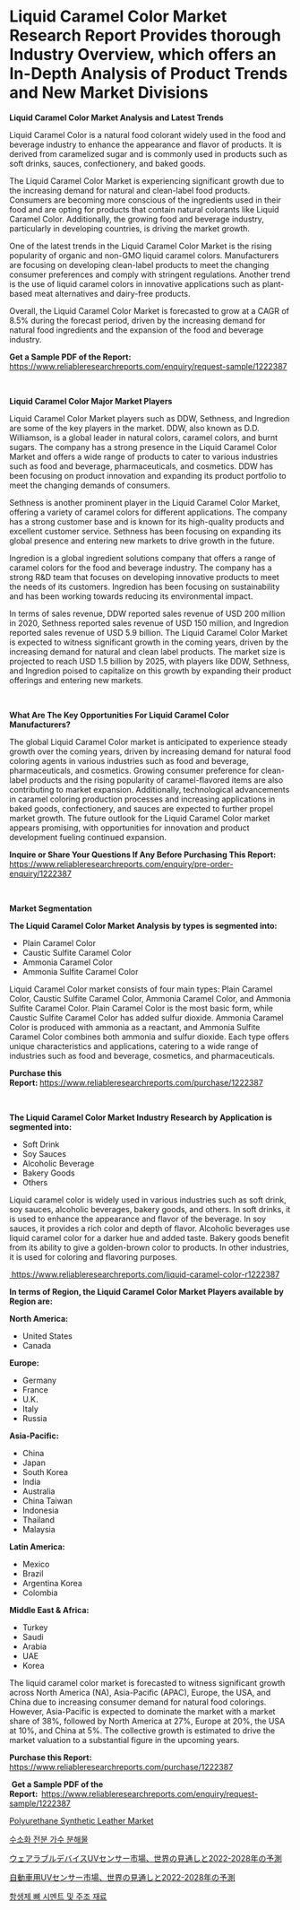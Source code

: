 <p><h1>Liquid Caramel Color Market Research Report Provides thorough Industry Overview, which offers an In-Depth Analysis of Product Trends and New Market Divisions</h1></p><p><strong>Liquid Caramel Color Market Analysis and Latest Trends</strong></p>
<p><p>Liquid Caramel Color is a natural food colorant widely used in the food and beverage industry to enhance the appearance and flavor of products. It is derived from caramelized sugar and is commonly used in products such as soft drinks, sauces, confectionery, and baked goods.</p><p>The Liquid Caramel Color Market is experiencing significant growth due to the increasing demand for natural and clean-label food products. Consumers are becoming more conscious of the ingredients used in their food and are opting for products that contain natural colorants like Liquid Caramel Color. Additionally, the growing food and beverage industry, particularly in developing countries, is driving the market growth.</p><p>One of the latest trends in the Liquid Caramel Color Market is the rising popularity of organic and non-GMO liquid caramel colors. Manufacturers are focusing on developing clean-label products to meet the changing consumer preferences and comply with stringent regulations. Another trend is the use of liquid caramel colors in innovative applications such as plant-based meat alternatives and dairy-free products.</p><p>Overall, the Liquid Caramel Color Market is forecasted to grow at a CAGR of 8.5% during the forecast period, driven by the increasing demand for natural food ingredients and the expansion of the food and beverage industry.</p></p>
<p><strong>Get a Sample PDF of the Report:&nbsp;</strong> <a href="https://www.reliableresearchreports.com/enquiry/request-sample/1222387">https://www.reliableresearchreports.com/enquiry/request-sample/1222387</a></p>
<p>&nbsp;</p>
<p><strong>Liquid Caramel Color Major Market Players</strong></p>
<p><p>Liquid Caramel Color Market players such as DDW, Sethness, and Ingredion are some of the key players in the market. DDW, also known as D.D. Williamson, is a global leader in natural colors, caramel colors, and burnt sugars. The company has a strong presence in the Liquid Caramel Color Market and offers a wide range of products to cater to various industries such as food and beverage, pharmaceuticals, and cosmetics. DDW has been focusing on product innovation and expanding its product portfolio to meet the changing demands of consumers.</p><p>Sethness is another prominent player in the Liquid Caramel Color Market, offering a variety of caramel colors for different applications. The company has a strong customer base and is known for its high-quality products and excellent customer service. Sethness has been focusing on expanding its global presence and entering new markets to drive growth in the future.</p><p>Ingredion is a global ingredient solutions company that offers a range of caramel colors for the food and beverage industry. The company has a strong R&D team that focuses on developing innovative products to meet the needs of its customers. Ingredion has been focusing on sustainability and has been working towards reducing its environmental impact.</p><p>In terms of sales revenue, DDW reported sales revenue of USD 200 million in 2020, Sethness reported sales revenue of USD 150 million, and Ingredion reported sales revenue of USD 5.9 billion. The Liquid Caramel Color Market is expected to witness significant growth in the coming years, driven by the increasing demand for natural and clean label products. The market size is projected to reach USD 1.5 billion by 2025, with players like DDW, Sethness, and Ingredion poised to capitalize on this growth by expanding their product offerings and entering new markets.</p></p>
<p>&nbsp;</p>
<p><strong>What Are The Key Opportunities For Liquid Caramel Color Manufacturers?</strong></p>
<p><p>The global Liquid Caramel Color market is anticipated to experience steady growth over the coming years, driven by increasing demand for natural food coloring agents in various industries such as food and beverage, pharmaceuticals, and cosmetics. Growing consumer preference for clean-label products and the rising popularity of caramel-flavored items are also contributing to market expansion. Additionally, technological advancements in caramel coloring production processes and increasing applications in baked goods, confectionery, and sauces are expected to further propel market growth. The future outlook for the Liquid Caramel Color market appears promising, with opportunities for innovation and product development fueling continued expansion.</p></p>
<p><strong>Inquire or Share Your Questions If Any Before Purchasing This Report:</strong> <a href="https://www.reliableresearchreports.com/enquiry/pre-order-enquiry/1222387">https://www.reliableresearchreports.com/enquiry/pre-order-enquiry/1222387</a></p>
<p>&nbsp;</p>
<p><strong>Market Segmentation</strong></p>
<p><strong>The Liquid Caramel Color Market Analysis by types is segmented into:</strong></p>
<p><ul><li>Plain Caramel Color</li><li>Caustic Sulfite Caramel Color</li><li>Ammonia Caramel Color</li><li>Ammonia Sulfite Caramel Color</li></ul></p>
<p><p>Liquid Caramel Color market consists of four main types: Plain Caramel Color, Caustic Sulfite Caramel Color, Ammonia Caramel Color, and Ammonia Sulfite Caramel Color. Plain Caramel Color is the most basic form, while Caustic Sulfite Caramel Color has added sulfur dioxide. Ammonia Caramel Color is produced with ammonia as a reactant, and Ammonia Sulfite Caramel Color combines both ammonia and sulfur dioxide. Each type offers unique characteristics and applications, catering to a wide range of industries such as food and beverage, cosmetics, and pharmaceuticals.</p></p>
<p><strong>Purchase this Report:&nbsp;</strong><a href="https://www.reliableresearchreports.com/purchase/1222387">https://www.reliableresearchreports.com/purchase/1222387</a></p>
<p>&nbsp;</p>
<p><strong>The Liquid Caramel Color Market Industry Research by Application is segmented into:</strong></p>
<p><ul><li>Soft Drink</li><li>Soy Sauces</li><li>Alcoholic Beverage</li><li>Bakery Goods</li><li>Others</li></ul></p>
<p><p>Liquid caramel color is widely used in various industries such as soft drink, soy sauces, alcoholic beverages, bakery goods, and others. In soft drinks, it is used to enhance the appearance and flavor of the beverage. In soy sauces, it provides a rich color and depth of flavor. Alcoholic beverages use liquid caramel color for a darker hue and added taste. Bakery goods benefit from its ability to give a golden-brown color to products. In other industries, it is used for coloring and flavoring purposes.</p></p>
<p><a href="https://www.reliableresearchreports.com/liquid-caramel-color-r1222387">&nbsp;https://www.reliableresearchreports.com/liquid-caramel-color-r1222387</a></p>
<p><strong>In terms of Region, the Liquid Caramel Color Market Players available by Region are:</strong></p>
<p>
    <p> <strong> North America: </strong>
        <ul>
            <li>United States</li>
            <li>Canada</li>
        </ul>
        </p> 
    <p> <strong> Europe: </strong>
        <ul>
            <li>Germany</li>
            <li>France</li>
            <li>U.K.</li>
            <li>Italy</li>
            <li>Russia</li>
        </ul>
        </p> 
    <p> <strong> Asia-Pacific: </strong>
        <ul>
            <li>China</li>
            <li>Japan</li>
            <li>South Korea</li>
            <li>India</li>
            <li>Australia</li>
            <li>China Taiwan</li>
            <li>Indonesia</li>
            <li>Thailand</li>
            <li>Malaysia</li>
        </ul>
        </p> 
    <p> <strong> Latin America: </strong>
        <ul>
            <li>Mexico</li>
            <li>Brazil</li>
            <li>Argentina Korea</li>
            <li>Colombia</li>
        </ul>
        </p> 
    <p> <strong> Middle East & Africa: </strong>
        <ul>
            <li>Turkey</li>
            <li>Saudi</li>
            <li>Arabia</li>
            <li>UAE</li>
            <li>Korea</li>
        </ul>
    </p>
    </p>
<p><p>The liquid caramel color market is forecasted to witness significant growth across North America (NA), Asia-Pacific (APAC), Europe, the USA, and China due to increasing consumer demand for natural food colorings. However, Asia-Pacific is expected to dominate the market with a market share of 38%, followed by North America at 27%, Europe at 20%, the USA at 10%, and China at 5%. The collective growth is estimated to drive the market valuation to a substantial figure in the upcoming years.</p></p>
<p><strong>Purchase this Report: </strong><a href="https://www.reliableresearchreports.com/purchase/1222387">https://www.reliableresearchreports.com/purchase/1222387</a></p>
<p>&nbsp;<strong>Get a Sample PDF of the Report:&nbsp;&nbsp;</strong><a href="https://www.reliableresearchreports.com/enquiry/request-sample/1222387">https://www.reliableresearchreports.com/enquiry/request-sample/1222387</a></p>
<p><strong></strong></p>
<p><p><a href="https://github.com/brentleyjimmiealvaradoz4l1rea/Market-Research-Report-List-3/blob/main/polyurethane-synthetic-leather-market.md">Polyurethane Synthetic Leather Market</a></p><p><a href="https://github.com/Gregost89076vddcv/Market-Research-Report-List-1/blob/main/6991872119017.md">수소화 전분 가수 분해물</a></p><p><a href="https://github.com/AaronVargas43/Market-Research-Report-List-2/blob/main/2854112130673.md">ウェアラブルデバイスUVセンサー市場、世界の見通しと2022-2028年の予測</a></p><p><a href="https://github.com/oqoeusbvpadwjs08/Market-Research-Report-List-2/blob/main/8852534130672.md">自動車用UVセンサー市場、世界の見通しと2022-2028年の予測</a></p><p><a href="https://medium.com/@cierrahayes645/%ED%95%AD%EC%83%9D%EC%A0%9C-%EB%B3%B8-%EC%8B%9C%EB%A9%98%ED%8A%B8%EC%99%80-%EC%A3%BC%EC%A1%B0%EC%9E%AC%EB%A3%8C-%EC%82%B0%EC%97%85%EC%97%90-%EB%8C%80%ED%95%9C-%ED%86%B5%EC%B0%B0-%EC%8B%9C%EC%9E%A5-%EC%9E%AC%EC%A0%95-%EC%83%81%ED%83%9C-%EC%8B%9C%EC%9E%A5-%EA%B7%9C%EB%AA%A8-%EB%B0%8F-2031%EB%85%84%EA%B9%8C%EC%A7%80%EC%9D%98-%EC%88%98%EC%9D%B5-%EB%B6%84%EC%84%9D-2f208392494c">항생제 뼈 시멘트 및 주조 재료</a></p></p>